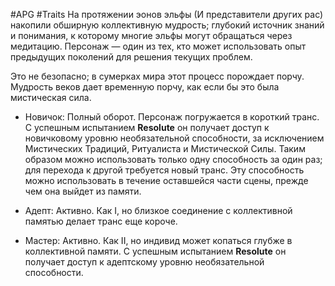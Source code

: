 #APG #Traits
На протяжении эонов эльфы (И представители других рас) накопили обширную коллективную мудрость; глубокий источник знаний и понимания, к которому многие эльфы могут обращаться через медитацию. Персонаж — один из тех, кто может использовать опыт предыдущих поколений для решения текущих проблем. 

Это не безопасно; в сумерках мира этот процесс порождает порчу. Мудрость веков дает временную порчу, как если бы это была мистическая сила. 

* Новичок: Полный оборот. Персонаж погружается в короткий транс. С успешным испытанием **Resolute** он получает доступ к новичковому уровню необязательной способности, за исключением Мистических Традиций, Ритуалиста и Мистической Силы. Таким образом можно использовать только одну способность за один раз; для перехода к другой требуется новый транс. Эту способность можно использовать в течение оставшейся части сцены, прежде чем она выйдет из памяти. 

* Адепт: Активно. Как I, но близкое соединение с коллективной памятью делает транс еще короче. 

* Мастер: Активно. Как II, но индивид может копаться глубже в коллективной памяти. С успешным испытанием **Resolute** он получает доступ к адептскому уровню необязательной способности. 